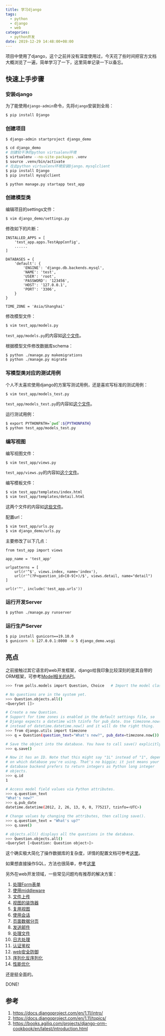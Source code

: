 ```yaml
---
title: 学习django
tags:
  - python
  - django
  - web
categories:
  - python开发
date: 2019-12-29 14:48:00+08:00
---
```


项目中使用了django，这个之前并没有深度使用过，今天花了些时间把官方文档大概浏览了一遍，简单学习了一下，这里简单记录一下以备忘。

## 快速上手步骤

###  安装django

为了能使用`django-admin`命令，先将`django`安装到全局：

```bash
$ pip install Django
```

### 创建项目

```bash
$ django-admin startproject django_demo

$ cd django_demo
# 创建较干净的python virtualenv环境
$ virtualenv --no-site-packages .venv
$ source .venv/bin/activate
# 在此python virtualenv环境安装Django、mysqlclient
$ pip install Django
$ pip install mysqlclient

$ python manage.py startapp test_app
```

### 创建模型类

编辑项目的settings文件：

```bash
$ vim django_demo/settings.py
```

修改如下的片断：

```
INSTALLED_APPS = [
    'test_app.apps.TestAppConfig',
    ......
]

DATABASES = {
    'default': {
        'ENGINE': 'django.db.backends.mysql',
        'NAME': 'test',
        'USER': 'root',
        'PASSWORD': '123456',
        'HOST': '127.0.0.1',
        'PORT': '3306',
    }
}

TIME_ZONE = 'Asia/Shanghai'
```

修改模型文件：

```bash
$ vim test_app/models.py
```

`test_app/models.py`的内容如[这个文件](https://github.com/jeremyxu2010/django_demo/tree/master/test_app/models.py)。

根据模型文件修改数据库schema：

```bash
$ python ./manage.py makemigrations
$ python ./manage.py migrate
```

### 写模型类对应的测试用例

个人不太喜欢使用django的方案写测试用例，还是喜欢写标准的测试用例：

```bash
$ vim test_app/models_test.py
```

`test_app/models_test.py`的内容如[这个文件](https://github.com/jeremyxu2010/django_demo/tree/master/test_app/models_test.py)。

运行测试用例：

```bash
$ export PYTHONPATH=`pwd`:${PYTHONPATH}
$ python test_app/models_test.py
```

### 编写视图

编写视图文件：

```bash
$ vim test_app/views.py
```

`test_app/views.py`的内容如[这个文件](https://github.com/jeremyxu2010/django_demo/tree/master/test_app/views.py)。

编写模板文件：

```bash
$ vim test_app/templates/index.html
$ vim test_app/templates/detail.html
```

这两个文件的内容如[这些文件](https://github.com/jeremyxu2010/django_demo/tree/master/test_app/templates/)。

配置url：

```bash
$ vim test_app/urls.py
$ vim django_demo/urls.py
```

主要修改了以下几点：

```
from test_app import views

app_name = 'test_app'

urlpatterns = [
    url(r'^$', views.index, name='index'),
    url(r'^(?P<question_id>[0-9]+)/$', views.detail, name="detail")
]
```

```
url(r'^', include('test_app.urls'))
```

### 运行开发Server

```bash
$ python ./manage.py runserver
```

### 运行生产Server

```bash
$ pip install gunicorn==19.10.0
$ gunicorn -b 127.0.0.1:8000 -w 5 django_demo.wsgi
```

## 亮点

之前接触过其它语言的web开发框架，django给我印象比较深刻的是其自带的ORM框架，可参考[Model相关的API](https://docs.djangoproject.com/en/1.11/intro/tutorial02/#playing-with-the-api)。

```bash
>>> from polls.models import Question, Choice   # Import the model classes we just wrote.

# No questions are in the system yet.
>>> Question.objects.all()
<QuerySet []>

# Create a new Question.
# Support for time zones is enabled in the default settings file, so
# Django expects a datetime with tzinfo for pub_date. Use timezone.now()
# instead of datetime.datetime.now() and it will do the right thing.
>>> from django.utils import timezone
>>> q = Question(question_text="What's new?", pub_date=timezone.now())

# Save the object into the database. You have to call save() explicitly.
>>> q.save()

# Now it has an ID. Note that this might say "1L" instead of "1", depending
# on which database you're using. That's no biggie; it just means your
# database backend prefers to return integers as Python long integer
# objects.
>>> q.id
1

# Access model field values via Python attributes.
>>> q.question_text
"What's new?"
>>> q.pub_date
datetime.datetime(2012, 2, 26, 13, 0, 0, 775217, tzinfo=<UTC>)

# Change values by changing the attributes, then calling save().
>>> q.question_text = "What's up?"
>>> q.save()

# objects.all() displays all the questions in the database.
>>> Question.objects.all()
<QuerySet [<Question: Question object>]>
```

这个确实极大简化了操作数据库的复杂度，详情的配置文档可参考[这里](https://docs.djangoproject.com/en/1.11/ref/models/)。

如果想直接操作SQL，方法也很简单，参考[这里](https://docs.djangoproject.com/en/1.11/topics/db/sql/)

另外在web开发领域，一些常见问题均有推荐的解决方案：

1. [处理Form表单](https://docs.djangoproject.com/en/1.11/topics/forms/)
2. [使用middleware](https://docs.djangoproject.com/en/1.11/topics/http/middleware/)
3. [文件上传](https://docs.djangoproject.com/en/1.11/topics/http/file-uploads/)
4. [视图的装饰器](https://docs.djangoproject.com/en/1.11/topics/http/decorators/)
5. [复用视图](https://docs.djangoproject.com/en/1.11/ref/class-based-views/)
6. [使用会话](https://docs.djangoproject.com/en/1.11/topics/http/sessions/)
7. [页面数据分页](https://docs.djangoproject.com/en/1.11/topics/pagination/)
8. [发送邮件](https://docs.djangoproject.com/en/1.11/topics/email/)
9. [处理文件](https://docs.djangoproject.com/en/1.11/topics/files/)
10. [日志处理](https://docs.djangoproject.com/en/1.11/topics/logging/)
11. [认证鉴权](https://docs.djangoproject.com/en/1.11/topics/auth/)
12. [web安全防御](https://docs.djangoproject.com/en/1.11/topics/security/)
13. [序列化反序列化](https://docs.djangoproject.com/en/1.11/topics/serialization/)
14. [性能优化](https://docs.djangoproject.com/en/1.11/topics/performance/)

还是挺全面的。

DONE!

## 参考

1. https://docs.djangoproject.com/en/1.11/intro/
2. https://docs.djangoproject.com/en/1.11/topics/
3. https://books.agiliq.com/projects/django-orm-cookbook/en/latest/introduction.html
